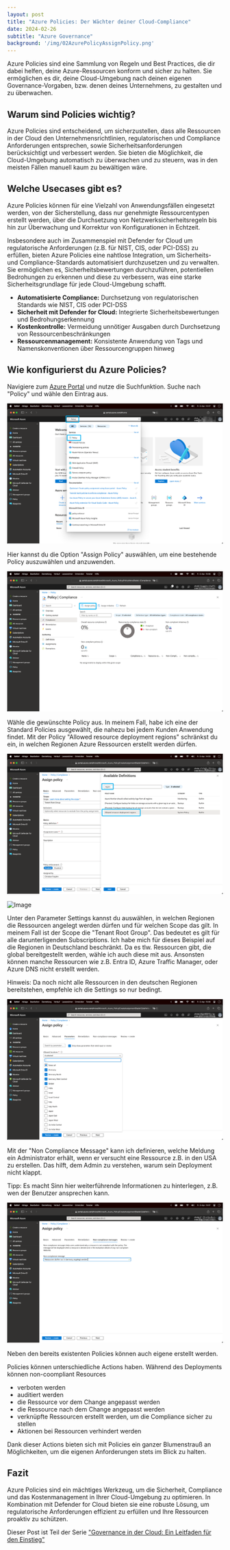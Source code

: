 ```yaml
---
layout: post
title: "Azure Policies: Der Wächter deiner Cloud-Compliance"
date: 2024-02-26
subtitle: "Azure Governance"
background: '/img/02AzurePolicyAssignPolicy.png'
---
```

Azure Policies sind eine Sammlung von Regeln und Best Practices, die dir dabei helfen, deine Azure-Ressourcen konform und sicher zu halten. Sie ermöglichen es dir, deine Cloud-Umgebung nach deinen eigenen Governance-Vorgaben, bzw. denen deines Unternehmens, zu gestalten und zu überwachen.

## Warum sind Policies wichtig?

Azure Policies sind entscheidend, um sicherzustellen, dass alle Ressourcen in der Cloud den Unternehmensrichtlinien, regulatorischen und Compliance Anforderungen entsprechen, sowie Sicherheitsanforderungen berücksichtigt und verbessert werden. Sie bieten die Möglichkeit, die Cloud-Umgebung automatisch zu überwachen und zu steuern, was in den meisten Fällen manuell kaum zu bewältigen wäre.

## Welche Usecases gibt es?

Azure Policies können für eine Vielzahl von Anwendungsfällen eingesetzt werden, von der Sicherstellung, dass nur genehmigte Ressourcentypen erstellt werden, über die Durchsetzung von Netzwerksicherheitsregeln bis hin zur Überwachung und Korrektur von Konfigurationen in Echtzeit.

Insbesondere auch im Zusammenspiel mit Defender for Cloud um regulatorische Anforderungen (z.B. für NIST, CIS, oder PCI-DSS) zu erfüllen, bieten Azure Policies eine nahtlose Integration, um Sicherheits- und Compliance-Standards automatisiert durchzusetzen und zu verwalten. Sie ermöglichen es, Sicherheitsbewertungen durchzuführen, potentiellen Bedrohungen zu erkennen und diese zu verbessern, was eine starke Sicherheitsgrundlage für jede Cloud-Umgebung schafft.

- **Automatisierte Compliance:** Durchsetzung von regulatorischen Standards wie NIST, CIS oder PCI-DSS
- **Sicherheit mit Defender for Cloud:** Integrierte Sicherheitsbewertungen und Bedrohungserkennung
- **Kostenkontrolle:** Vermeidung unnötiger Ausgaben durch Durchsetzung von Ressourcenbeschränkungen
- **Ressourcenmanagement:** Konsistente Anwendung von Tags und Namenskonventionen über Ressourcengruppen hinweg

## Wie konfigurierst du Azure Policies?

Navigiere zum [Azure Portal](https://portal.azure.com) und nutze die Suchfunktion. Suche nach "Policy" und wähle den Eintrag aus.

<img class="img-fluid" src="/img/01AzurePolicy.png" />

Hier kannst du die Option "Assign Policy" auswählen, um eine bestehende Policy auszuwählen und anzuwenden.

<img class="img-fluid" src="/img/02AzurePolicyAssignPolicy.png" />

Wähle die gewünschte Policy aus. In meinem Fall, habe ich eine der Standard Policies ausgewählt, die nahezu bei jedem Kunden Anwendung findet. Mit der Policy "Allowed resource deployment regions" schränkst du ein, in welchen Regionen Azure Ressourcen erstellt werden dürfen.

<img class="img-fluid" src="/img/03AzurePolicyAssignBasic.png" />

![Image](/Cloud-Coffeebreak/img/01AzurePolicy.png)

Unter den Parameter Settings kannst du auswählen, in welchen Regionen die Ressourcen angelegt werden dürfen und für welchen Scope das gilt. In meinem Fall ist der Scope die "Tenant Root Group". Das bedeutet es gilt für alle darunterligenden Subscriptions. Ich habe mich für dieses Beispiel auf die Regionen in Deutschland beschränkt. Da es tlw. Ressourcen gibt, die global bereitgestellt werden, wähle ich auch diese mit aus. Ansonsten können manche Ressourcen wie z.B. Entra ID, Azure Traffic Manager, oder Azure DNS nicht erstellt werden.

Hinweis: Da noch nicht alle Ressourcen in den deutschen Regionen bereitstehen, empfehle ich die Settings so nur bedingt.

<img class="img-fluid" src="/img/04AzurePolicyParameter.png" />

Mit der "Non Compliance Message" kann ich definieren, welche Meldung ein Administrator erhält, wenn er versucht eine Ressource z.B. in den USA zu erstellen. Das hilft, dem Admin zu verstehen, warum sein Deployment nicht klappt.

Tipp: Es macht Sinn hier weiterführende Informationen zu hinterlegen, z.B. wen der Benutzer ansprechen kann.

<img class="img-fluid" src="/img/05AzurePolicyNonComplianceMessage.png" />

Neben den bereits existenten Policies können auch eigene erstellt werden.

Policies können unterschiedliche Actions haben. Während des Deployments können non-coompliant Resources

- verboten werden
- auditiert werden
- die Ressource vor dem Change angepasst werden
- die Ressource nach dem Change angepasst werden
- verknüpfte Ressourcen erstellt werden, um die Compliance sicher zu stellen
- Aktionen bei Ressourcen verhindert werden

Dank dieser Actions bieten sich mit Policies ein ganzer Blumenstrauß an Möglichkeiten, um die eigenen Anforderungen stets im Blick zu halten.

## Fazit

Azure Policies sind ein mächtiges Werkzeug, um die Sicherheit, Compliance und das Kostenmanagement in Ihrer Cloud-Umgebung zu optimieren. In Kombination mit Defender for Cloud bieten sie eine robuste Lösung, um regulatorische Anforderungen effizient zu erfüllen und Ihre Ressourcen proaktiv zu schützen.

Dieser Post ist Teil der Serie ["Governance in der Cloud: Ein Leitfaden für den Einstieg"](2024-03-18-governance-in-der-cloud.md)
